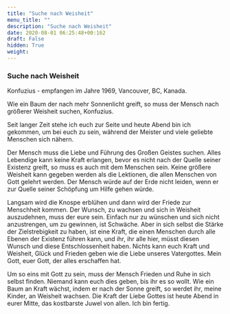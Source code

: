 ```yaml
---
title: "Suche nach Weisheit"
menu_title: ""
description: "Suche nach Weisheit"
date: 2020-08-01 06:25:48+00:162
draft: False
hidden: True
weight:
---
```

### Suche nach Weisheit

Konfuzius - empfangen im Jahre 1969, Vancouver, BC, Kanada.

Wie ein Baum der nach mehr Sonnenlicht greift, so muss der Mensch nach größerer Weisheit suchen, Konfuzius.

Seit langer Zeit stehe ich euch zur Seite und heute Abend bin ich gekommen, um bei euch zu sein, während der Meister und viele geliebte Menschen sich nähern.

Der Mensch muss die Liebe und Führung des Großen Geistes suchen. Alles Lebendige kann keine Kraft erlangen, bevor es nicht nach der Quelle seiner Existenz greift, so muss es auch mit dem Menschen sein. Keine größere Weisheit kann gegeben werden als die Lektionen, die allen Menschen von Gott gelehrt werden. Der Mensch würde auf der Erde nicht leiden, wenn er zur Quelle seiner Schöpfung um Hilfe gehen würde.

Langsam wird die Knospe erblühen und dann wird der Friede zur Menschheit kommen. Der Wunsch, zu wachsen und sich in Weisheit auszudehnen, muss der eure sein. Einfach nur zu wünschen und sich nicht anzustrengen, um zu gewinnen, ist Schwäche. Aber in sich selbst die Stärke der Zielstrebigkeit zu haben, ist eine Kraft, die einen Menschen durch alle Ebenen der Existenz führen kann, und ihr, ihr alle hier, müsst diesen Wunsch und diese Entschlossenheit haben. Nichts kann euch Kraft und Weisheit, Glück und Frieden geben wie die Liebe unseres Vatergottes. Mein Gott, euer Gott, der alles erschaffen hat.

Um so eins mit Gott zu sein, muss der Mensch Frieden und Ruhe in sich selbst finden. Niemand kann euch dies geben, bis ihr es so wollt. Wie ein Baum an Kraft wächst, indem er nach der Sonne greift, so werdet ihr, meine Kinder, an Weisheit wachsen. Die Kraft der Liebe Gottes ist heute Abend in eurer Mitte, das kostbarste Juwel von allen. Ich bin fertig.
